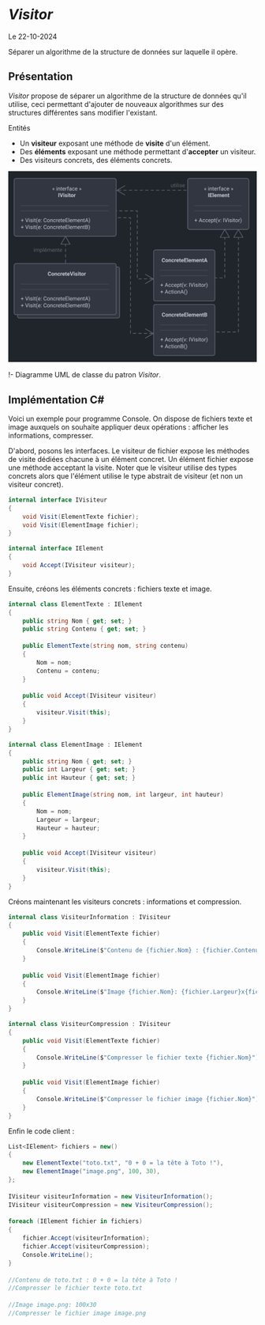 # *Visitor*

Le 22-10-2024

Séparer un algorithme de la structure de données sur laquelle il opère.

## Présentation

*Visitor* propose de séparer un algorithme de la structure de données qu'il utilise, ceci permettant d'ajouter de nouveaux algorithmes sur des structures différentes sans modifier l'existant. 

Entités
- Un **visiteur** exposant une méthode de **visite** d'un élément.
- Des **éléments** exposant une méthode permettant d'**accepter** un visiteur.
- Des visiteurs concrets, des éléments concrets.

![Image](../../../media/patterns/GoFComportement/visitor.svg)

!- Diagramme UML de classe du patron *Visitor*.

## Implémentation C#

Voici un exemple pour programme Console. On dispose de fichiers texte et image auxquels on souhaite appliquer deux opérations : afficher les informations, compresser. 

D'abord, posons les interfaces. Le visiteur de fichier expose les méthodes de visite dédiées chacune à un élément concret. Un élément fichier expose une méthode acceptant la visite. Noter que le visiteur utilise des types concrets alors que l'élément utilise le type abstrait de visiteur (et non un visiteur concret).

```C#
internal interface IVisiteur
{
	void Visit(ElementTexte fichier);
	void Visit(ElementImage fichier);
}
```

```C#
internal interface IElement
{
	void Accept(IVisiteur visiteur);
}
```

Ensuite, créons les éléments concrets : fichiers texte et image.

```C#
internal class ElementTexte : IElement
{
	public string Nom { get; set; }
	public string Contenu { get; set; }
	
	public ElementTexte(string nom, string contenu)
	{
		Nom = nom;
		Contenu = contenu;
	}
	
	public void Accept(IVisiteur visiteur)
	{
		visiteur.Visit(this);	
	}
}
```

```C#
internal class ElementImage : IElement
{
	public string Nom { get; set; }
	public int Largeur { get; set; }
	public int Hauteur { get; set; }
	
	public ElementImage(string nom, int largeur, int hauteur)
	{
		Nom = nom;
		Largeur = largeur;
		Hauteur = hauteur;
	}
	
	public void Accept(IVisiteur visiteur)
	{
		visiteur.Visit(this);
	}
}
```

Créons maintenant les visiteurs concrets : informations et compression.

```C#
internal class VisiteurInformation : IVisiteur
{
	public void Visit(ElementTexte fichier)
	{
		Console.WriteLine($"Contenu de {fichier.Nom} : {fichier.Contenu}");
	}

	public void Visit(ElementImage fichier)
	{
		Console.WriteLine($"Image {fichier.Nom}: {fichier.Largeur}x{fichier.Hauteur}");
	}
}
```

```C#
internal class VisiteurCompression : IVisiteur
{
	public void Visit(ElementTexte fichier)
	{
		Console.WriteLine($"Compresser le fichier texte {fichier.Nom}");
	}

	public void Visit(ElementImage fichier)
	{
		Console.WriteLine($"Compresser le fichier image {fichier.Nom}");
	}
}
```

Enfin le code client :

```C#
List<IElement> fichiers = new()
{
	new ElementTexte("toto.txt", "0 + 0 = la tête à Toto !"),
	new ElementImage("image.png", 100, 30),
};

IVisiteur visiteurInformation = new VisiteurInformation();
IVisiteur visiteurCompression = new VisiteurCompression();

foreach (IElement fichier in fichiers)
{
	fichier.Accept(visiteurInformation);
	fichier.Accept(visiteurCompression);
	Console.WriteLine();
}

//Contenu de toto.txt : 0 + 0 = la tête à Toto !
//Compresser le fichier texte toto.txt

//Image image.png: 100x30
//Compresser le fichier image image.png
```


